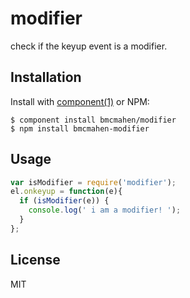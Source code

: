 
# modifier

  check if the keyup event is a modifier.

## Installation

  Install with [component(1)](http://component.io) or NPM:

    $ component install bmcmahen/modifier
    $ npm install bmcmahen-modifier

## Usage

```javascript
var isModifier = require('modifier');
el.onkeyup = function(e){
  if (isModifier(e)) {
    console.log(' i am a modifier! ');
  }
};
```

## License

  MIT
